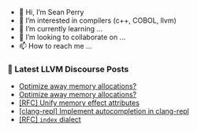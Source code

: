 - 👋 Hi, I’m Sean Perry
- 👀 I’m interested in compilers (c++, COBOL, llvm)
- 🌱 I’m currently learning ...
- 💞️ I’m looking to collaborate on ...
- 📫 How to reach me ...

<!---
s66perry/s66perry is a ✨ special ✨ repository because its `README.md` (this file) appears on your GitHub profile.
You can click the Preview link to take a look at your changes.
--->
### 📕 Latest LLVM Discourse Posts

<!-- DISCOURSE-LLVM:START -->
- [Optimize away memory allocations?](https://discourse.llvm.org/t/optimize-away-memory-allocations/65587#post_2)
- [Optimize away memory allocations?](https://discourse.llvm.org/t/optimize-away-memory-allocations/65587#post_1)
- [[RFC] Unify memory effect attributes](https://discourse.llvm.org/t/rfc-unify-memory-effect-attributes/65579#post_10)
- [[clang-repl] Implement autocompletion in clang-repl](https://discourse.llvm.org/t/clang-repl-implement-autocompletion-in-clang-repl/60364#post_8)
- [[RFC] `index` dialect](https://discourse.llvm.org/t/rfc-index-dialect/65540?page=2#post_23)
<!-- DISCOURSE-LLVM:END -->
